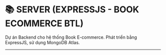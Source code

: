 # 📚 SERVER (EXPRESSJS - BOOK ECOMMERCE BTL)

Dự án Backend cho hệ thống Book E-commerce. Phát triển bằng ExpressJS, sử dụng MongoDB Atlas.

---
